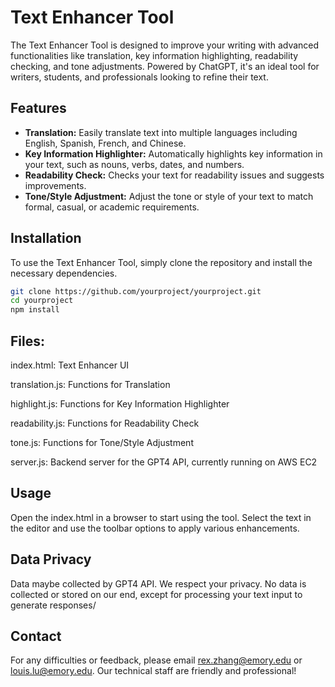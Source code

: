 # Text Enhancer Tool

The Text Enhancer Tool is designed to improve your writing with advanced functionalities like translation, key information highlighting, readability checking, and tone adjustments. Powered by ChatGPT, it's an ideal tool for writers, students, and professionals looking to refine their text.

## Features

- **Translation:** Easily translate text into multiple languages including English, Spanish, French, and Chinese.
- **Key Information Highlighter:** Automatically highlights key information in your text, such as nouns, verbs, dates, and numbers.
- **Readability Check:** Checks your text for readability issues and suggests improvements.
- **Tone/Style Adjustment:** Adjust the tone or style of your text to match formal, casual, or academic requirements.

## Installation

To use the Text Enhancer Tool, simply clone the repository and install the necessary dependencies.

```bash
git clone https://github.com/yourproject/yourproject.git
cd yourproject
npm install
```

## Files:
index.html: Text Enhancer UI  

translation.js: Functions for Translation  

highlight.js: Functions for Key Information Highlighter  

readability.js: Functions for Readability Check  

tone.js: Functions for Tone/Style Adjustment  

server.js: Backend server for the GPT4 API, currently running on AWS EC2

## Usage
Open the index.html in a browser to start using the tool. Select the text in the editor and use the toolbar options to apply various enhancements.

## Data Privacy
Data maybe collected by GPT4 API. We respect your privacy. No data is collected or stored on our end, except for processing your text input to generate responses/

## Contact
For any difficulties or feedback, please email rex.zhang@emory.edu or louis.lu@emory.edu. Our technical staff are friendly and professional!

